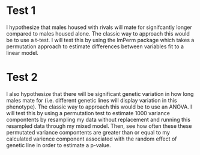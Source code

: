 # Test 1
I hypothesize that males housed with rivals will mate for signifcantly longer compared to males housed alone. The classic way to approach 
this would be to use a t-test. I will test this by using the lmPerm package which takes a permutation approach to estimate differences 
between variables fit to a linear model.

# Test 2
I also hypothesize that there will be significant genetic variation in how long males mate for (i.e. different genetic lines will display 
variation in this phenotype). The classic way to approach this would be to use an ANOVA. I will test this by using a permutation test to
estimate 1000 variance compontents by resampling my data without replacement and running this resampled data through my mixed model. Then,
see how often these these permutated variance compontents are greater than or equal to my calculated varience component associated with 
the random effect of genetic line in order to estimate a p-value. 
